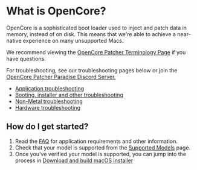 # What is OpenCore?

OpenCore is a sophisticated boot loader used to inject and patch data in memory, instead of on disk. This means that we're able to achieve a near-native experience on many unsupported Macs. 

We recommend viewing the [OpenCore Patcher Terminology Page](./TERMS.md) if you have questions.

For troubleshooting, see our troubleshooting pages below or join the [OpenCore Patcher Paradise Discord Server.](https://discord.gg/rqdPgH8xSN)

- [Application troubleshooting](./TROUBLESHOOT-APP.md)
- [Booting, installer and other troubleshooting](./TROUBLESHOOT-MISC.md)
- [Non-Metal troubleshooting](./TROUBLESHOOT-NONMETAL.md)
- [Hardware troubleshooting](./TROUBLESHOOT-HARDWARE.md)

## How do I get started?

1. Read the [FAQ](./FAQ.md) for application requirements and other information.
2. Check that your model is supported from the [Supported Models](./MODELS.md) page.
3. Once you've verified your model is supported, you can jump into the process in [Download and build macOS Installer](./INSTALLER.md)
